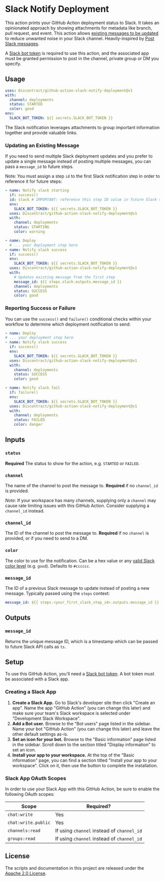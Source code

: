 # Slack Notify Deployment

This action prints your GitHub Action deployment status to Slack. It takes an opinionated approach by showing attachments for metadata like branch, pull request, and event. This action allows [existing messages to be updated](#updating-an-existing-message) to reduce unwanted noise in your Slack channel. Heavily-inspired by [Post Slack messages](https://github.com/marketplace/actions/post-slack-message).

A [Slack bot token](https://api.slack.com/docs/token-types) is required to use this action, and the associated app must be granted permission to post in the channel, private group or DM you specify.

## Usage

```yaml
uses: Discontract/github-action-slack-notify-deployment@v1
with:
  channel: deployments
  status: STARTED
  color: good
env:
  SLACK_BOT_TOKEN: ${{ secrets.SLACK_BOT_TOKEN }}
```

The Slack notification leverages attachments to group important information together and provide valuable links.

### Updating an Existing Message

If you need to send multiple Slack deployment updates and you prefer to update a single message instead of posting multiple messages, you can pass a `message_id` to future steps.

Note: You must assign a step `id` to the first Slack notification step in order to reference it for future steps:

```yaml
- name: Notify slack starting
  if: success()
  id: slack # IMPORTANT: reference this step ID value in future Slack steps
  env:
    SLACK_BOT_TOKEN: ${{ secrets.SLACK_BOT_TOKEN }}
  uses: Discontract/github-action-slack-notify-deployment@v1
  with:
    channel: deployments
    status: STARTING
    color: warning

- name: Deploy
  # ... your deployment step here
- name: Notify slack success
  if: success()
  env:
    SLACK_BOT_TOKEN: ${{ secrets.SLACK_BOT_TOKEN }}
  uses: Discontract/github-action-slack-notify-deployment@v1
  with:
    # Updates existing message from the first step
    message_id: ${{ steps.slack.outputs.message_id }}
    channel: deployments
    status: SUCCESS
    color: good
```

### Reporting Success or Failure

You can use the `success()` and `failure()` conditional checks within your workflow to determine which deployment notification to send:

```yaml
- name: Deploy
# ... your deployment step here
- name: Notify slack success
  if: success()
  env:
    SLACK_BOT_TOKEN: ${{ secrets.SLACK_BOT_TOKEN }}
  uses: Discontract/github-action-slack-notify-deployment@v1
  with:
    channel: deployments
    status: SUCCESS
    color: good

- name: Notify slack fail
  if: failure()
  env:
    SLACK_BOT_TOKEN: ${{ secrets.SLACK_BOT_TOKEN }}
  uses: Discontract/github-action-slack-notify-deployment@v1
  with:
    channel: deployments
    status: FAILED
    color: danger
```

## Inputs

### `status`

**Required** The status to show for the action, e.g. `STARTED` or `FAILED`.

### `channel`

The name of the channel to post the message to. **Required** if no `channel_id` is provided.

_Note_: If your workspace has many channels, supplying only a `channel` may cause rate limiting issues with this GitHub Action. Consider supplying a `channel_id` instead.

### `channel_id`

The ID of the channel to post the message to. **Required** if no `channel` is provided, or if you need to send to a DM.

### `color`

The color to use for the notification. Can be a hex value or any [valid Slack color level](https://api.slack.com/reference/messaging/attachments#fields) (e.g. `good`). Defaults to `#cccccc`.

### `message_id`

The ID of a previous Slack message to update instead of posting a new message. Typically passed using the `steps` context:

```yaml
message_id: ${{ steps.<your_first_slack_step_id>.outputs.message_id }}
```

## Outputs

### `message_id`

Returns the unique message ID, which is a timestamp which can be passed to future Slack API calls as `ts`.

## Setup

To use this GitHub Action, you'll need a [Slack bot token](https://api.slack.com/docs/token-types). A bot token must be associated with a Slack app.

### Creating a Slack App

1. **Create a Slack App.** Go to Slack's developer site then click "Create an app". Name the app "GitHub Action" (you can change this later) and make sure your team's Slack workspace is selected under "Development Slack Workspace".
1. **Add a Bot user.** Browse to the "Bot users" page listed in the sidebar. Name your bot "GitHub Action" (you can change this later) and leave the other default settings as-is.
1. **Set an icon for your bot.** Browse to the "Basic information" page listed in the sidebar. Scroll down to the section titled "Display information" to set an icon.
1. **Install your app to your workspace.** At the top of the "Basic information" page, you can find a section titled "Install your app to your workspace". Click on it, then use the button to complete the installation.

### Slack App OAuth Scopes

In order to use your Slack App with this GitHub Action, be sure to enable the following OAuth scopes:

| Scope               | Required?                                  |
| ------------------- | ------------------------------------------ |
| `chat:write`        | Yes                                        |
| `chat:write.public` | Yes                                        |
| `channels:read`     | If using `channel` instead of `channel_id` |
| `groups:read`       | If using `channel` instead of `channel_id` |

## License

The scripts and documentation in this project are released under the [Apache 2.0 License](LICENSE).
